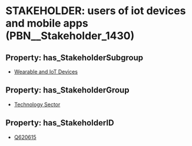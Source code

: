 # STAKEHOLDER: __users of iot devices and mobile apps__ (PBN__Stakeholder_1430)

## Property: has_StakeholderSubgroup

* [Wearable and IoT Devices](PBN__StakeholderSubgroup_151)

## Property: has_StakeholderGroup

* [Technology Sector](PBN__StakeholderGroup_12)

## Property: has_StakeholderID

* [Q620615](Q620615)

